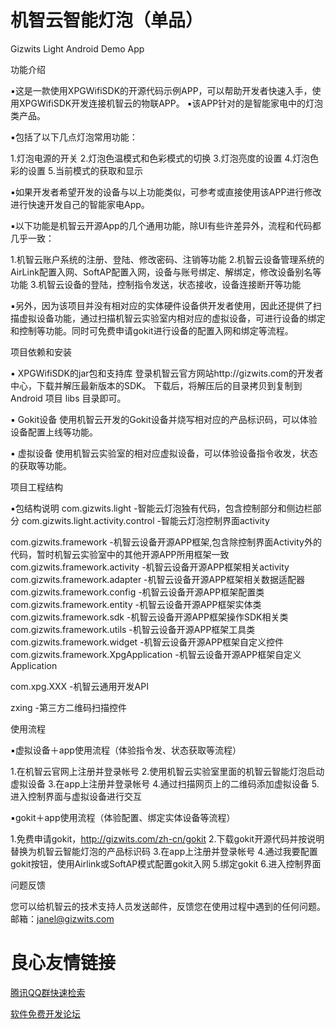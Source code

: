 机智云智能灯泡（单品）
=============

Gizwits Light Android Demo App

功能介绍

▪这是一款使用XPGWifiSDK的开源代码示例APP，可以帮助开发者快速入手，使用XPGWifiSDK开发连接机智云的物联APP。
▪该APP针对的是智能家电中的灯泡类产品。

▪包括了以下几点灯泡常用功能：

1.灯泡电源的开关
2.灯泡色温模式和色彩模式的切换
3.灯泡亮度的设置
4.灯泡色彩的设置
5.当前模式的获取和显示

▪如果开发者希望开发的设备与以上功能类似，可参考或直接使用该APP进行修改进行快速开发自己的智能家电App。

▪以下功能是机智云开源App的几个通用功能，除UI有些许差异外，流程和代码都几乎一致：

1.机智云账户系统的注册、登陆、修改密码、注销等功能
2.机智云设备管理系统的AirLink配置入网、SoftAP配置入网，设备与账号绑定、解绑定，修改设备别名等功能
3.机智云设备的登陆，控制指令发送，状态接收，设备连接断开等功能

▪另外，因为该项目并没有相对应的实体硬件设备供开发者使用，因此还提供了扫描虚拟设备功能，通过扫描机智云实验室内相对应的虚拟设备，可进行设备的绑定和控制等功能。同时可免费申请gokit进行设备的配置入网和绑定等流程。

项目依赖和安装

▪	XPGWifiSDK的jar包和支持库
登录机智云官方网站http://gizwits.com的开发者中心，下载并解压最新版本的SDK。
下载后，将解压后的目录拷贝到复制到 Android 项目 libs 目录即可。

▪	Gokit设备
使用机智云开发的Gokit设备并烧写相对应的产品标识码，可以体验设备配置上线等功能。

▪	虚拟设备
使用机智云实验室的相对应虚拟设备，可以体验设备指令收发，状态的获取等功能。

项目工程结构

▪包结构说明
com.gizwits.light                              -智能云灯泡独有代码，包含控制部分和侧边栏部分
com.gizwits.light.activity.control             -智能云灯泡控制界面activity

com.gizwits.framework                                -机智云设备开源APP框架,包含除控制界面Activity外的代码，暂时机智云实验室中的其他开源APP所用框架一致
com.gizwits.framework.activity                       -机智云设备开源APP框架相关activity
com.gizwits.framework.adapter                        -机智云设备开源APP框架相关数据适配器
com.gizwits.framework.config                         -机智云设备开源APP框架配置类
com.gizwits.framework.entity                         -机智云设备开源APP框架实体类
com.gizwits.framework.sdk                            -机智云设备开源APP框架操作SDK相关类
com.gizwits.framework.utils                          -机智云设备开源APP框架工具类
com.gizwits.framework.widget                         -机智云设备开源APP框架自定义控件
com.gizwits.framework.XpgApplication                 -机智云设备开源APP框架自定义Application

com.xpg.XXX                                          -机智云通用开发API

zxing                                                -第三方二维码扫描控件

使用流程

▪虚拟设备＋app使用流程（体验指令发、状态获取等流程）

1.在机智云官网上注册并登录帐号
2.使用机智云实验室里面的机智云智能灯泡启动虚拟设备
3.在app上注册并登录帐号
4.通过扫描网页上的二维码添加虚拟设备
5.进入控制界面与虚拟设备进行交互

▪gokit＋app使用流程（体验配置、绑定实体设备等流程）

1.免费申请gokit，http://gizwits.com/zh-cn/gokit
2.下载gokit开源代码并按说明替换为机智云智能灯泡的产品标识码
3.在app上注册并登录帐号
4.通过我要配置gokit按钮，使用Airlink或SoftAP模式配置gokit入网
5.绑定gokit
6.进入控制界面


问题反馈

您可以给机智云的技术支持人员发送邮件，反馈您在使用过程中遇到的任何问题。
邮箱：janel@gizwits.com



 # 良心友情链接

[腾讯QQ群快速检索](http://u.720life.cn/s/8cf73f7c)

[软件免费开发论坛](http://u.720life.cn/s/bbb01dc0)